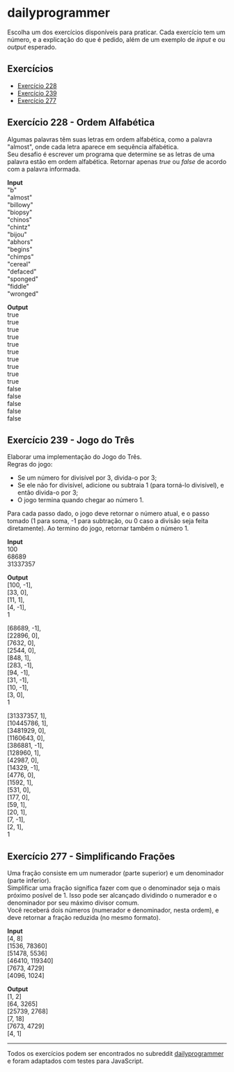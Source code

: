 dailyprogrammer
===============

Escolha um dos exercícios disponíveis para praticar. Cada exercício tem um número, e a explicação do que é pedido, além de um exemplo de *input* e ou *output* esperado.

## Exercícios  
- [Exercício 228](#exercício-228---ordem-alfabética)
- [Exercício 239](#exercício-239---jogo-do-três)
- [Exercício 277](#exercício-277---simplificando-frações)

## Exercício 228 - Ordem Alfabética
Algumas palavras têm suas letras em ordem alfabética, como a palavra "almost", onde cada letra aparece em sequência alfabética.  
Seu desafio é escrever um programa que determine se as letras de uma palavra estão em ordem alfabética. Retornar apenas *true* ou *false* de acordo com a palavra informada.

**Input**  
"b"  
"almost"  
"billowy"  
"biopsy"  
"chinos"  
"chintz"  
"bijou"  
"abhors"  
"begins"  
"chimps"  
"cereal"  
"defaced"  
"sponged"  
"fiddle"  
"wronged"  

**Output**  
true  
true  
true  
true  
true  
true  
true  
true  
true  
true  
false  
false  
false  
false  
false

## Exercício 239 - Jogo do Três
Elaborar uma implementação do Jogo do Três.  
Regras do jogo:  
- Se um número for divisível por 3, divida-o por 3;
- Se ele não for divisível, adicione ou subtraia 1 (para torná-lo divisível), e então divida-o por 3;
- O jogo termina quando chegar ao número 1.

Para cada passo dado, o jogo deve retornar o número atual, e o passo tomado (1 para soma, -1 para subtração, ou 0 caso a divisão seja feita diretamente). Ao termino do jogo, retornar também o número 1.

**Input**  
100  
68689  
31337357  

**Output**  
[100, -1],  
[33, 0],  
[11, 1],  
[4, -1],  
1

[68689, -1],  
[22896, 0],  
[7632, 0],  
[2544, 0],  
[848, 1],  
[283, -1],  
[94, -1],  
[31, -1],  
[10, -1],  
[3, 0],  
1

[31337357, 1],  
[10445786, 1],  
[3481929, 0],  
[1160643, 0],  
[386881, -1],  
[128960, 1],  
[42987, 0],  
[14329, -1],  
[4776, 0],  
[1592, 1],  
[531, 0],  
[177, 0],  
[59, 1],  
[20, 1],  
[7, -1],  
[2, 1],  
1

## Exercício 277 - Simplificando Frações
Uma fração consiste em um numerador (parte superior) e um denominador (parte inferior).  
Simplificar uma fração significa fazer com que o denominador seja o mais próximo posível de 1. Isso pode ser alcançado dividindo o numerador e o denominador por seu máximo divisor comum.  
Você receberá dois números (numerador e denominador, nesta ordem), e deve retornar a fração reduzida (no mesmo formato).

**Input**  
[4, 8]  
[1536, 78360]  
[51478, 5536]  
[46410, 119340]  
[7673, 4729]  
[4096, 1024]  

**Output**  
[1, 2]  
[64, 3265]  
[25739, 2768]  
[7, 18]  
[7673, 4729]  
[4, 1]  

---

Todos os exercícios podem ser encontrados no subreddit [dailyprogrammer](https://www.reddit.com/r/dailyprogrammer/)  e foram adaptados com testes para JavaScript.
